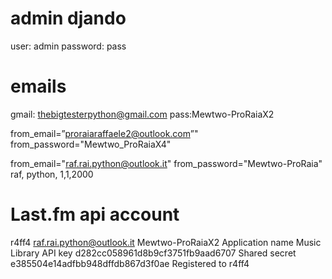 # admin djando

user: admin
password: pass


# emails

gmail: thebigtesterpython@gmail.com pass:Mewtwo-ProRaiaX2 
    
from_email=”proraiaraffaele2@outlook.com”"
from_password="Mewtwo_ProRaiaX4"

from_email="raf.rai.python@outlook.it"
from_password="Mewtwo-ProRaia"
raf, python, 1,1,2000


# Last.fm api account

r4ff4
raf.rai.python@outlook.it
Mewtwo-ProRaiaX2
Application name	Music Library
API key	d282cc058961d8b9cf3751fb9aad6707
Shared secret	e385504e14adfbb948dffdb867d3f0ae
Registered to	r4ff4